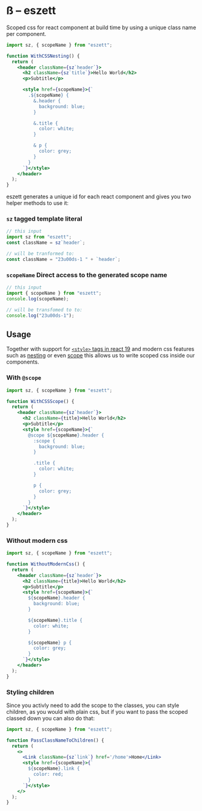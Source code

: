 # ß – eszett

Scoped css for react component at build time by using a unique class name per component.

```jsx
import sz, { scopeName } from "eszett";

function WithCSSNesting() {
  return (
    <header className={sz`header`}>
      <h2 className={sz`title`}>Hello World</h2>
      <p>Subtitle</p>

      <style href={scopeName}>{`
        .${scopeName} {
          &.header {
            background: blue;
          }

          &.title {
            color: white;
          }

          & p {
            color: grey;
          }
        }
      `}</style>
    </header>
  );
}
```

eszett generates a unique id for each react component and gives you two helper methods to use it:

### `sz` tagged template literal

```js
// this input
import sz from "eszett";
const className = sz`header`;

// will be tranformed to:
const className = "23u00ds-1 " + `header`;
```

### `scopeName` Direct access to the generated scope name

```js
// this input
import { scopeName } from "eszett";
console.log(scopeName);

// will be transfomed to to:
console.log("23u00ds-1");
```

## Usage

Together with support for [`<style>` tags in react 19](https://react.dev/reference/react-dom/components/style) and modern css features such as [nesting](https://developer.mozilla.org/en-US/docs/Web/CSS/Nesting_selector) or even [scope](https://developer.mozilla.org/en-US/docs/Web/CSS/@scope) this allows us to write scoped css inside our components.

### With `@scope`

```jsx
import sz, { scopeName } from "eszett";

function WithCSSScope() {
  return (
    <header className={sz`header`}>
      <h2 className={title}>Hello World</h2>
      <p>Subtitle</p>
      <style href={scopeName}>{`
        @scope ${scopeName}.header {
          :scope {
            background: blue;
          }

          .title {
            color: white;
          }

          p {
            color: grey;
          }
        }
      `}</style>
    </header>
  );
}
```

### Without modern css

```jsx
import sz, { scopeName } from "eszett";

function WithoutModernCss() {
  return (
    <header className={sz`header`}>
      <h2 className={title}>Hello World</h2>
      <p>Subtitle</p>
      <style href={scopeName}>{`
        ${scopeName}.header {
          background: blue;
        }

        ${scopeName}.title {
          color: white;
        }

        ${scopeName} p {
          color: grey;
        }
      `}</style>
    </header>
  );
}
```

### Styling children

Since you activly need to add the scope to the classes, you can style children,
as you would with plain css, but if you want to pass the scoped classed down you can also do that:

```jsx
import sz, { scopeName } from "eszett";

function PassClassNameToChildren() {
  return (
    <>
      <Link className={sz`link`} href='/home'>Home</Link>
      <style href={scopeName}>{`
        ${scopeName}.link {
          color: red;
        }
      `}</style>
    </>
  );
}
```
